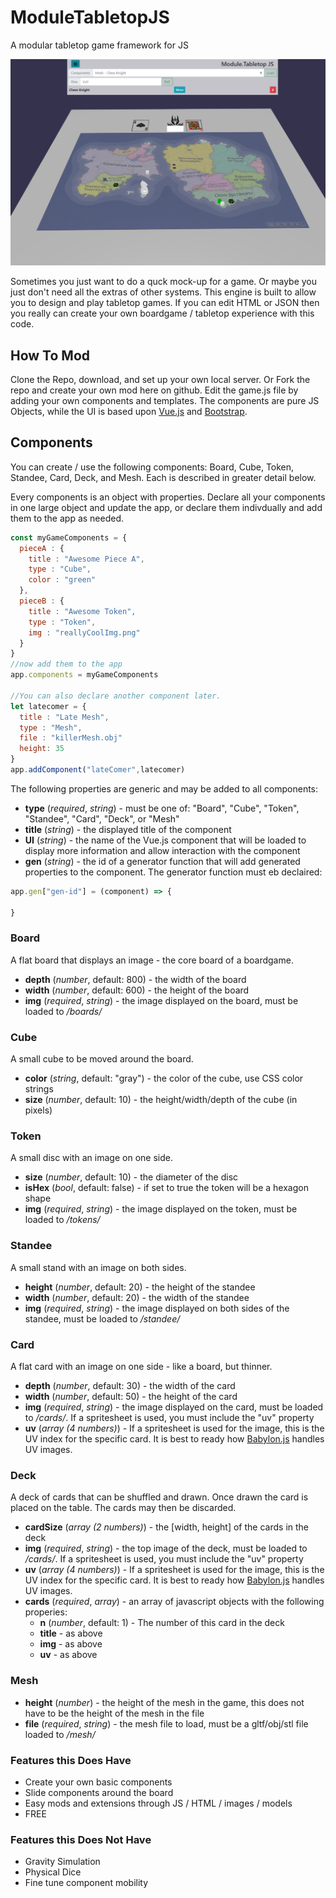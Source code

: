 # ModuleTabletopJS
A modular tabletop game framework for JS

![Screenshot](screenshot.png)

Sometimes you just want to do a quck mock-up for a game. Or maybe you just don't need all the extras of other systems.  This engine is built to allow you to design and play tabletop games. If you can edit HTML or JSON then you really can create your own boardgame / tabletop experience with this code. 

## How To Mod
Clone the Repo, download, and set up your own local server. Or Fork the repo and create your own mod here on github. Edit the game.js file by adding your own components and templates. The components are pure JS Objects, while the UI is based upon [Vue.js](https://vuejs.org/) and [Bootstrap](https://getbootstrap.com/). 

## Components
You can create / use the following components: Board, Cube, Token, Standee, Card, Deck, and Mesh. Each is described in greater detail below.

Every components is an object with properties. Declare all your components in one large object and update the app, or declare them indivdually and add them to the app as needed. 
```javascript
const myGameComponents = {
  pieceA : {
    title : "Awesome Piece A",
    type : "Cube",
    color : "green"
  },
  pieceB : {
    title : "Awesome Token",
    type : "Token",
    img : "reallyCoolImg.png"
  }
}
//now add them to the app 
app.components = myGameComponents

//You can also declare another component later.
let latecomer = {
  title : "Late Mesh",
  type : "Mesh",
  file : "killerMesh.obj"
  height: 35
}
app.addComponent("lateComer",latecomer)
```
The following properties are generic and may be added to all components:
* **type** (*required*, *string*) - must be one of: "Board", "Cube", "Token", "Standee", "Card", "Deck", or "Mesh"
* **title** (*string*) - the displayed title of the component
* **UI** (*string*) - the name of the Vue.js component that will be loaded to display more information and allow interaction with the component
* **gen** (*string*) - the id of a generator function that will add generated properties to the component. The generator function must eb declaired:
```javascript
app.gen["gen-id"] = (component) => {
  
}
```

### Board
A flat board that displays an image - the core board of a boardgame. 
* **depth** (*number*, default: 800) - the width of the board
* **width** (*number*, default: 600) - the height of the board
* **img** (*required*, *string*) - the image displayed on the board, must be loaded to */boards/*

### Cube
A small cube to be moved around the board.
* **color** (*string*, default: "gray") - the color of the cube, use CSS color strings
* **size** (*number*, default: 10) - the height/width/depth of the cube (in pixels)

### Token
A small disc with an image on one side.
* **size** (*number*, default: 10) - the diameter of the disc
* **isHex** (*bool*, default: false) - if set to true the token will be a hexagon shape
* **img** (*required*, *string*) - the image displayed on the token, must be loaded to */tokens/*

### Standee
A small stand with an image on both sides.
* **height** (*number*, default: 20) - the height of the standee
* **width** (*number*, default: 20) - the width of the standee
* **img** (*required*, *string*) - the image displayed on both sides of the standee, must be loaded to */standee/*

### Card
A flat card with an image on one side - like a board, but thinner.
* **depth** (*number*, default: 30) - the width of the card
* **width** (*number*, default: 50) - the height of the card
* **img** (*required*, *string*) - the image displayed on the card, must be loaded to */cards/*. If a spritesheet is used, you must include the "uv" property
* **uv** (*array (4 numbers)*) - If a spritesheet is used for the image, this is the UV index for the specific card. It is best to ready how [Babylon.js](https://doc.babylonjs.com/how_to/createbox_per_face_textures_and_colors#extruded-polygon) handles UV images. 

### Deck
A deck of cards that can be shuffled and drawn. Once drawn the card is placed on the table. The cards may then be discarded. 
* **cardSize** (*array (2 numbers)*) - the [width, height] of the cards in the deck 
* **img** (*required*, *string*) - the top image of the deck, must be loaded to */cards/*. If a spritesheet is used, you must include the "uv" property
* **uv** (*array (4 numbers)*) - If a spritesheet is used for the image, this is the UV index for the specific card. It is best to ready how [Babylon.js](https://doc.babylonjs.com/how_to/createbox_per_face_textures_and_colors#extruded-polygon) handles UV images. 
* **cards** (*required*, *array*) - an array of javascript objects with the following properies:
  * **n** (*number*, default: 1) - The number of this card in the deck
  * **title** - as above
  * **img** - as above
  * **uv** - as above

### Mesh
* **height** (*number*) - the height of the mesh in the game, this does not have to be the height of the mesh in the file
* **file** (*required*, *string*) - the mesh file to load, must be a gltf/obj/stl file loaded to */mesh/*

### Features this Does Have
* Create your own basic components
* Slide components around the board
* Easy mods and extensions through JS / HTML / images / models
* FREE

### Features this Does Not Have
* Gravity Simulation
* Physical Dice
* Fine tune component mobility
